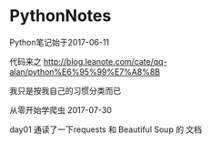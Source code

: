 # PythonNotes
Python笔记始于2017-06-11

代码来之 http://blog.leanote.com/cate/qq-alan/python%E6%95%99%E7%A8%8B

我只是按我自己的习惯分类而已

从零开始学爬虫 2017-07-30

day01 通读了一下requests 和 Beautiful Soup 的 文档 


